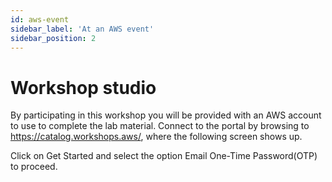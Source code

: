 ```yaml
---
id: aws-event
sidebar_label: 'At an AWS event'
sidebar_position: 2
---
```


# Workshop studio

By participating in this workshop you will be provided with an AWS account to use to complete the lab material. Connect to the portal by browsing to https://catalog.workshops.aws/, where the following screen shows up.

Click on Get Started and select the option Email One-Time Password(OTP) to proceed.